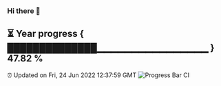 ### Hi there 👋
⏳ Year progress { ██████████████▁▁▁▁▁▁▁▁▁▁▁▁▁▁▁▁ } 47.82 %
---
⏰ Updated on Fri, 24 Jun 2022 12:37:59 GMT
![Progress Bar CI](https://github.com/liununu/liununu/workflows/Progress%20Bar%20CI/badge.svg)
